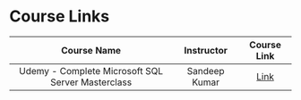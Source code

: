 # Course Links

|            Course Name            | Instructor  |                          Course Link                          |
| :-------------------------------: | :---------: | :-----------------------------------------------------------: |
| Udemy - Complete Microsoft SQL Server Masterclass | Sandeep Kumar | [Link](https://www.udemy.com/course/complete-microsoft-sql-masterclass-beginner-advanced/) |